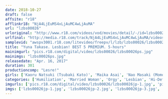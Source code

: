 ```yaml
---
date: 2018-10-27
draft: false
affsite: "r18"
afflinkr18: "NjA4LjEuMS4xLjAuMC4wLjAuMA"
url: "lzbs00026"
urloriginal: "http://www.r18.com/videos/vod/movies/detail/-/id=lzbs00026"
urlfinal: "http://media.r18.com/track/NjA4LjEuMS4xLjAuMC4wLjAuMA/videos/vod/movies/detail/-/id=lzbs00026"
samplevid: "awspv3001.r18.com/litevideo/freepv/l/lzb/lzbs00026/lzbs00026_dmb_w.mp4"
title: "Yuna Takase. Lesbian! BEST 5 PREMIUM. 5-hours"
mainimgurl: "pics.r18.com/digital/video/lzbs00026/lzbs00026ps.jpg"
mainimgs: "lzbs00026ps.jpg"
releasedate: "Apr. 16, 2017"
duration: 301
productioncomp: "Lesre!"
girls: ['Kaoru Natsuki (Tsubaki Kato)', 'Maika Asai', 'Nao Masaki (Momo Kaede, Natsuki Ando)', 'Hibiki Otsuki', 'Megumi Shino', 'Kotomi Asakura', 'Asahi Mizuno', 'Nanako Tsukishima', 'Yuna Takase', 'Rika Mari']
categories: ['Humiliation', 'Married Woman', 'Orgy', 'Lesbian', 'Hi-Def', 'Actress Best Compilation']
imgurls: ['pics.r18.com/digital/video/lzbs00026/lzbs00026jp-1.jpg', 'pics.r18.com/digital/video/lzbs00026/lzbs00026jp-2.jpg', 'pics.r18.com/digital/video/lzbs00026/lzbs00026jp-3.jpg', 'pics.r18.com/digital/video/lzbs00026/lzbs00026jp-4.jpg', 'pics.r18.com/digital/video/lzbs00026/lzbs00026jp-5.jpg', 'pics.r18.com/digital/video/lzbs00026/lzbs00026jp-6.jpg', 'pics.r18.com/digital/video/lzbs00026/lzbs00026jp-7.jpg', 'pics.r18.com/digital/video/lzbs00026/lzbs00026jp-8.jpg', 'pics.r18.com/digital/video/lzbs00026/lzbs00026jp-9.jpg', 'pics.r18.com/digital/video/lzbs00026/lzbs00026jp-10.jpg', 'pics.r18.com/digital/video/lzbs00026/lzbs00026jp-11.jpg', 'pics.r18.com/digital/video/lzbs00026/lzbs00026jp-12.jpg', 'pics.r18.com/digital/video/lzbs00026/lzbs00026jp-13.jpg', 'pics.r18.com/digital/video/lzbs00026/lzbs00026jp-14.jpg', 'pics.r18.com/digital/video/lzbs00026/lzbs00026jp-15.jpg', 'pics.r18.com/digital/video/lzbs00026/lzbs00026jp-16.jpg', 'pics.r18.com/digital/video/lzbs00026/lzbs00026jp-17.jpg', 'pics.r18.com/digital/video/lzbs00026/lzbs00026jp-18.jpg', 'pics.r18.com/digital/video/lzbs00026/lzbs00026jp-19.jpg', 'pics.r18.com/digital/video/lzbs00026/lzbs00026jp-20.jpg']
imgs: ['lzbs00026jp-1.jpg', 'lzbs00026jp-2.jpg', 'lzbs00026jp-3.jpg', 'lzbs00026jp-4.jpg', 'lzbs00026jp-5.jpg', 'lzbs00026jp-6.jpg', 'lzbs00026jp-7.jpg', 'lzbs00026jp-8.jpg', 'lzbs00026jp-9.jpg', 'lzbs00026jp-10.jpg', 'lzbs00026jp-11.jpg', 'lzbs00026jp-12.jpg', 'lzbs00026jp-13.jpg', 'lzbs00026jp-14.jpg', 'lzbs00026jp-15.jpg', 'lzbs00026jp-16.jpg', 'lzbs00026jp-17.jpg', 'lzbs00026jp-18.jpg', 'lzbs00026jp-19.jpg', 'lzbs00026jp-20.jpg']
---
```

